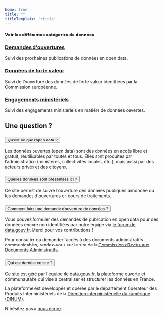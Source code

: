 ```yaml
---
home: true
title: ""
titleTemplate: ':title'
---
```


#### Voir les différentes catégories de données

<div class="fr-grid-row fr-grid-row--gutters">
    <div class="fr-col-12 fr-col-md-4">
        <div class="fr-card fr-enlarge-link">
            <div class="fr-card__body">
                <div class="fr-card__content">
                    <h3 class="fr-card__title">
                        <a href="/suivi_ouverture.html">Demandes d'ouvertures</a>
                    </h3>
                    <p class="fr-card__desc">
                        Suivi des prochaines publications de données en open data.
                    </p>
                </div>
            </div>
        </div>
    </div>
    <div class="fr-col-12 fr-col-md-4">
        <div class="fr-card fr-enlarge-link">
            <div class="fr-card__body">
                <div class="fr-card__content">
                    <h3 class="fr-card__title">
                        <a href="/donnees_de_forte_valeur.html">Données de forte valeur</a>
                    </h3>
                    <p class="fr-card__desc">
                        Suivi de l’ouverture des données de forte valeur identifiées par la Commission européenne.
                    </p>
                </div>
            </div>
        </div>
    </div>
    <div class="fr-col-12 fr-col-md-4">
        <div class="fr-card fr-enlarge-link">
            <div class="fr-card__body">
                <div class="fr-card__content">
                    <h3 class="fr-card__title">
                        <a href="/engagements_ministeriels.html">Engagements ministériels</a>
                    </h3>
                    <p class="fr-card__desc">
                        Suivi des engagements ministériels en matière de données ouvertes.
                    </p>
                </div>
            </div>
        </div>
    </div>
</div>


<div class="fr-my-6w"></div>

<h2>Une question ?</h2>

<div class="fr-accordion-group">
    <section class="fr-accordion">
        <h3 class="fr-accordion__title">
            <button class="fr-accordion__btn" aria-expanded="false" aria-controls="faq1">
                Qu'est-ce que l'open data ?
            </button>
        </h3>
        <div class="fr-collapse" id="faq1">
            <p>
                Les données ouvertes (open data) sont des données en accès libre et gratuit, réutilisables par toutes et tous. 
                Elles sont produites par l’administration (ministères, collectivités locales, etc.), mais aussi par des acteurs privés et des citoyens.
            </p>
        </div>
    </section>
    <section class="fr-accordion">
        <h3 class="fr-accordion__title">
            <button class="fr-accordion__btn" aria-expanded="false" aria-controls="faq2">
                Quelles données sont présentées ici ?
            </button>
        </h3>
        <div class="fr-collapse" id="faq2">
            <p>
                Ce site permet de suivre l’ouverture des données publiques annoncée ou les demandes d'ouvertures en cours de traitements. 
            </p>
        </div>
    </section>
    <section class="fr-accordion">
        <h3 class="fr-accordion__title">
            <button class="fr-accordion__btn" aria-expanded="false" aria-controls="faq3">
                Comment faire une demande d'ouverture de données ?
            </button>
        </h3>
        <div class="fr-collapse" id="faq3">
            <p>
                Vous pouvez formuler des demandes de publication en open data pour des données encore non identifiées par notre équipe via 
                <a href="https://forum.data.gouv.fr">le forum de data.gouv.fr</a>. Merci pour vos contributions !
            </p>
            <p>
                Pour consulter ou demander l’accès à des documents administratifs communicables, rendez-vous sur le site de la 
                <a href="https://www.cada.fr/">Commission d’Accès aux Documents Administratifs</a>.
            </p>
        </div>
    </section>
    <section class="fr-accordion">
        <h3 class="fr-accordion__title">
            <button class="fr-accordion__btn" aria-expanded="false" aria-controls="faq4">
                Qui est derrière ce site ?
            </button>
        </h3>
        <div class="fr-collapse" id="faq4">
            <p>
               Ce site est géré par l'équipe de <a href="https://data.gouv.fr">data.gouv.fr</a>, la plateforme ouverte et communautaire qui vise à centraliser et structurer les données en France. 
            </p>
            <p>
                La plateforme est développée et opérée par le département Opérateur des Produits Interministériels de la 
                <a href="https://www.numerique.gouv.fr/dinum/">Direction interministérielle du numérique (DINUM)</a>.
            </p>
            <p>
               N'hésitez pas à <a href="https://support.data.gouv.fr/">nous écrire</a>.
            </p>
        </div>
    </section>
</div>


